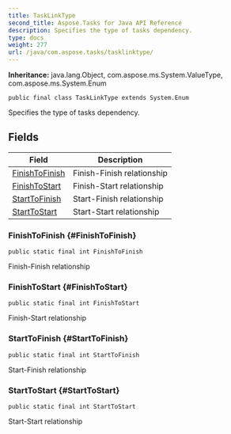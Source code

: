 ```yaml
---
title: TaskLinkType
second_title: Aspose.Tasks for Java API Reference
description: Specifies the type of tasks dependency.
type: docs
weight: 277
url: /java/com.aspose.tasks/tasklinktype/
---
```


**Inheritance:**
java.lang.Object, com.aspose.ms.System.ValueType, com.aspose.ms.System.Enum
```
public final class TaskLinkType extends System.Enum
```

Specifies the type of tasks dependency.
## Fields

| Field | Description |
| --- | --- |
| [FinishToFinish](#FinishToFinish) | Finish-Finish relationship |
| [FinishToStart](#FinishToStart) | Finish-Start relationship |
| [StartToFinish](#StartToFinish) | Start-Finish relationship |
| [StartToStart](#StartToStart) | Start-Start relationship |
### FinishToFinish {#FinishToFinish}
```
public static final int FinishToFinish
```


Finish-Finish relationship

### FinishToStart {#FinishToStart}
```
public static final int FinishToStart
```


Finish-Start relationship

### StartToFinish {#StartToFinish}
```
public static final int StartToFinish
```


Start-Finish relationship

### StartToStart {#StartToStart}
```
public static final int StartToStart
```


Start-Start relationship

